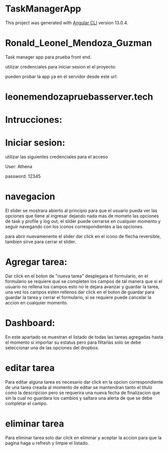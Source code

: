 # TaskManagerApp

This project was generated with [Angular CLI](https://github.com/angular/angular-cli) version 13.0.4.

# Ronald_Leonel_Mendoza_Guzman

Task manager app para prueba front end.

utilizar credenciales para iniciar sesion el el proyecto:

pueden probar la app ya en el servidor desde este url:

# leonemendozapruebasserver.tech

# Intrucciones:

# Iniciar sesion:

utilizar las siguientes credenciales para el acceso 

User: 
Athena

password: 
12345

# navegacion 
 
 El slider se mostrara abierto al principio para que el usuario pueda ver las opciones que tiene al ingresar dejando nada mas de mometo las opciones de task y profile y log out, el slider puede cerrarse en cualquier momento y seguir navegando con los iconos correspondientes a las opciones.

 para abrir nuevamenente el slider dar click en el icono de flecha reversible, tambien sirve para cerrar el slider.

# Agregar tarea:
Dar click en el boton de "nueva tarea" desplegara el formulario, en el formulario se requiere que se completen los campos de tal manera que si el usuario no rellena los campos esto no le dejara avanzar y guardar la tarea, una vez los campos esten rellenos dar click en el boton de guardar para guardar la tarea y cerrar el formulario, si se requiere puede cancelar la accion en cualquier momento.

# Dashboard:
En este apartado se muestran el listado de todas las tareas agregadas hasta el momento si importar su estatus pero para filtarlas solo se debe seleccionar una de las opciones del dropbox.

# editar tarea
Para editar alguna tarea es necesario dar click en la opcion correspondiente de una tarea creada al momento de editar se mantendran tanto el titulo como la descripcion pero se requerira una nueva fecha de finalizacion que sin la cual no guardara los cambios y saltara una alerta de que se debe completar el campo.

# eliminar tarea
Para eliminar tarea solo dar click en eliminar y aceptar la accion para que la pagina haga u refresh y limpie el listado.
